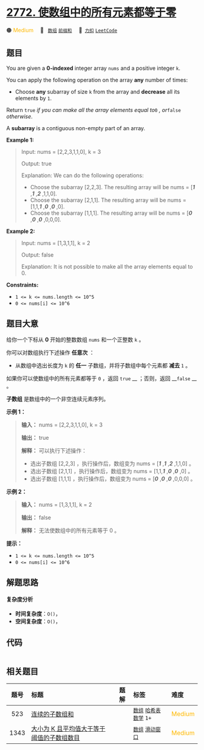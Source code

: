 # [2772. 使数组中的所有元素都等于零](https://2xiao.github.io/leetcode-js/problem/2772.html)

🟠 <font color=#ffb800>Medium</font>&emsp; 🔖&ensp; [`数组`](/tag/array.md) [`前缀和`](/tag/prefix-sum.md)&emsp; 🔗&ensp;[`力扣`](https://leetcode.cn/problems/apply-operations-to-make-all-array-elements-equal-to-zero) [`LeetCode`](https://leetcode.com/problems/apply-operations-to-make-all-array-elements-equal-to-zero)

## 题目

You are given a **0-indexed** integer array `nums` and a positive integer `k`.

You can apply the following operation on the array **any** number of times:

  * Choose **any** subarray of size `k` from the array and **decrease** all its elements by `1`.

Return `true` _if you can make all the array elements equal to_`0` _,
or_`false` _otherwise_.

A **subarray** is a contiguous non-empty part of an array.



**Example 1:**

> Input: nums = [2,2,3,1,1,0], k = 3
> 
> Output: true
> 
> Explanation: We can do the following operations:
> - Choose the subarray [2,2,3]. The resulting array will be nums = [**_1_** ,**_1_** ,**_2_** ,1,1,0].
> - Choose the subarray [2,1,1]. The resulting array will be nums = [1,1,**_1_** ,**_0_** ,**_0_** ,0].
> - Choose the subarray [1,1,1]. The resulting array will be nums = [_**0**_ ,_**0**_ ,_**0**_ ,0,0,0].

**Example 2:**

> Input: nums = [1,3,1,1], k = 2
> 
> Output: false
> 
> Explanation: It is not possible to make all the array elements equal to 0.

**Constraints:**

  * `1 <= k <= nums.length <= 10^5`
  * `0 <= nums[i] <= 10^6`


## 题目大意

给你一个下标从 **0** 开始的整数数组 `nums` 和一个正整数 `k` 。

你可以对数组执行下述操作 **任意次** ：

  * 从数组中选出长度为 `k` 的 **任一** 子数组，并将子数组中每个元素都 **减去** `1` 。

如果你可以使数组中的所有元素都等于 `0` ，返回  `true` __ ；否则，返回 __`false` __ 。

**子数组** 是数组中的一个非空连续元素序列。



**示例 1：**

> 
> 
> 
> 
> 
> **输入：** nums = [2,2,3,1,1,0], k = 3
> 
> **输出：** true
> 
> **解释：** 可以执行下述操作：
> - 选出子数组 [2,2,3] ，执行操作后，数组变为 nums = [_**1**_ ,_**1**_ ,_**2**_ ,1,1,0] 。
> - 选出子数组 [2,1,1] ，执行操作后，数组变为 nums = [1,1,_**1**_ ,_**0**_ ,_**0**_ ,0] 。
> - 选出子数组 [1,1,1] ，执行操作后，数组变为 nums = [_**0**_ ,_**0**_ ,_**0**_ ,0,0,0] 。
> 
> 

**示例 2：**

> 
> 
> 
> 
> 
> **输入：** nums = [1,3,1,1], k = 2
> 
> **输出：** false
> 
> **解释：** 无法使数组中的所有元素等于 0 。
> 
> 



**提示：**

  * `1 <= k <= nums.length <= 10^5`
  * `0 <= nums[i] <= 10^6`


## 解题思路

#### 复杂度分析

- **时间复杂度**：`O()`，
- **空间复杂度**：`O()`，

## 代码

```javascript

```

## 相关题目

<!-- prettier-ignore -->
| 题号 | 标题 | 题解 | 标签 | 难度 |
| :------: | :------ | :------: | :------ | :------ |
| 523 | [连续的子数组和](https://leetcode.com/problems/continuous-subarray-sum) |  |  [`数组`](/tag/array.md) [`哈希表`](/tag/hash-table.md) [`数学`](/tag/math.md) `1+` | <font color=#ffb800>Medium</font> |
| 1343 | [大小为 K 且平均值大于等于阈值的子数组数目](https://leetcode.com/problems/number-of-sub-arrays-of-size-k-and-average-greater-than-or-equal-to-threshold) |  |  [`数组`](/tag/array.md) [`滑动窗口`](/tag/sliding-window.md) | <font color=#ffb800>Medium</font> |